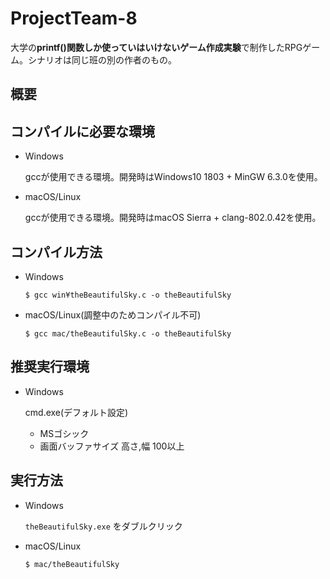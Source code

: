 # ProjectTeam-8

大学の**printf()関数しか使っていはいけないゲーム作成実験**で制作したRPGゲーム。シナリオは同じ班の別の作者のもの。

## 概要

## コンパイルに必要な環境
* Windows

	gccが使用できる環境。開発時はWindows10 1803 + MinGW 6.3.0を使用。

* macOS/Linux
	
	gccが使用できる環境。開発時はmacOS Sierra + clang-802.0.42を使用。

## コンパイル方法

* Windows

	```
	$ gcc win¥theBeautifulSky.c -o theBeautifulSky
	```

* macOS/Linux(調整中のためコンパイル不可)

	```
	$ gcc mac/theBeautifulSky.c -o theBeautifulSky
	```

## 推奨実行環境

* Windows
	
	cmd.exe(デフォルト設定)
	
	* MSゴシック
 	* 画面バッファサイズ 高さ,幅 100以上 

## 実行方法

* Windows

	`theBeautifulSky.exe` をダブルクリック


* macOS/Linux

	```
	$ mac/theBeautifulSky
	```
